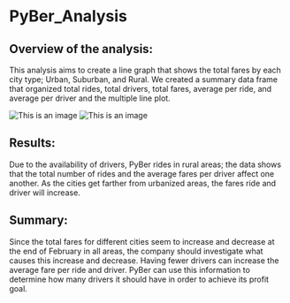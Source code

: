 # PyBer_Analysis

## Overview of the analysis:

This analysis aims to create a line graph that shows the total fares by each city type; Urban, Suburban, and Rural. We created a summary data frame that organized total rides, total drivers, total fares, average per ride, and average per driver and the multiple line plot.

![This is an image]()
![This is an image]()
 
## Results:

Due to the availability of drivers, PyBer rides in rural areas; the data shows that the total number of rides and the average fares per driver affect one another. As the cities get farther from urbanized areas, the fares ride and driver will increase.

## Summary:

Since the total fares for different cities seem to increase and decrease at the end of February in all areas, the company should investigate what causes this increase and decrease. Having fewer drivers can increase the average fare per ride and driver. PyBer can use this information to determine how many drivers it should have in order to achieve its profit goal.